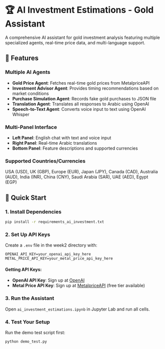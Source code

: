 # 🏆 AI Investment Estimations - Gold Assistant

A comprehensive AI assistant for gold investment analysis featuring multiple specialized agents, real-time price data, and multi-language support.

## 🌟 Features

### Multiple AI Agents
- **Gold Price Agent**: Fetches real-time gold prices from MetalpriceAPI
- **Investment Advisor Agent**: Provides timing recommendations based on market conditions
- **Purchase Simulation Agent**: Records fake gold purchases to JSON file
- **Translation Agent**: Translates all responses to Arabic using OpenAI
- **Speech-to-Text Agent**: Converts voice input to text using OpenAI Whisper

### Multi-Panel Interface
- **Left Panel**: English chat with text and voice input
- **Right Panel**: Real-time Arabic translations
- **Bottom Panel**: Feature descriptions and supported currencies

### Supported Countries/Currencies
USA (USD), UK (GBP), Europe (EUR), Japan (JPY), Canada (CAD), Australia (AUD), India (INR), China (CNY), Saudi Arabia (SAR), UAE (AED), Egypt (EGP)

## 🚀 Quick Start

### 1. Install Dependencies
```bash
pip install -r requirements_ai_investment.txt
```

### 2. Set Up API Keys
Create a `.env` file in the week2 directory with:
```env
OPENAI_API_KEY=your_openai_api_key_here
METAL_PRICE_API_KEY=your_metal_price_api_key_here
```

#### Getting API Keys:
- **OpenAI API Key**: Sign up at [OpenAI](https://platform.openai.com/)
- **Metal Price API Key**: Sign up at [MetalpriceAPI](https://metalpriceapi.com/) (free tier available)

### 3. Run the Assistant
Open `ai_investment_estimations.ipynb` in Jupyter Lab and run all cells.

### 4. Test Your Setup
Run the demo test script first:
```bash
python demo_test.py
```

